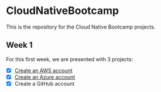 # CloudNativeBootcamp
This is the repository for the Cloud Native Bootcamp projects.

## Week 1

For this first week, we are presented with 3 projects:

- [x] [Create an AWS account](Week1/AWS_project.md)
- [x] [Create an Azure account](Week1/Azure_Project.md)
- [x] Create a GitHub account
